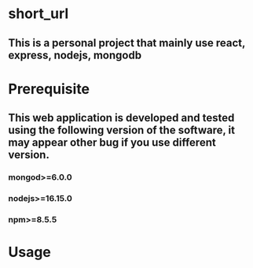 # short_url
## This is a personal project that mainly use react, express, nodejs, mongodb
# Prerequisite
## This web application is developed and tested using the following version of the software, it may appear other bug if you use different version.
### mongod>=6.0.0
### nodejs>=16.15.0
### npm>=8.5.5
# Usage

